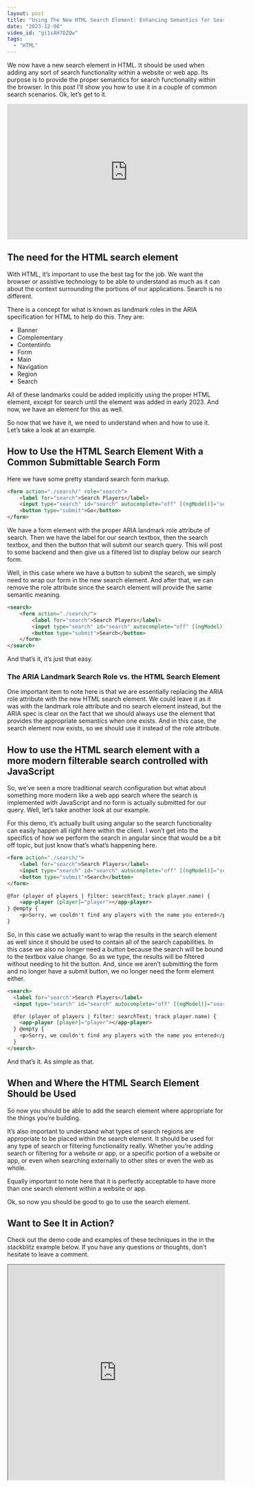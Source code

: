 ```yaml
---
layout: post
title: "Using The New HTML Search Element: Enhancing Semantics for Search Functionality 🔎"
date: "2023-12-08"
video_id: "gi1sAH7DZQw"
tags: 
  - "HTML"
---
```


<p class="intro"><span class="dropcap">W</span>e now have a new search element in HTML. It should be used when adding any sort of search functionality within a website or web app. Its purpose is to provide the proper semantics for search functionality within the browser. In this post I’ll show you how to use it in a couple of common search scenarios. Ok, let’s get to it.</p>

<iframe width="560" height="315" src="https://www.youtube.com/embed/gi1sAH7DZQw?si=9WLsbT0ieLGYvqqd" title="YouTube video player" frameborder="0" allow="accelerometer; autoplay; clipboard-write; encrypted-media; gyroscope; picture-in-picture; web-share" allowfullscreen></iframe>

## The need for the HTML search element

With HTML, it’s important to use the best tag for the job. We want the browser or assistive technology to be able to understand as much as it can about the context surrounding the portions of our applications. Search is no different.

There is a concept for what is known as landmark roles in the ARIA specification for HTML to help do this. They are:

- Banner
- Complementary
- Contentinfo
- Form
- Main
- Navigation
- Region
- Search

All of these landmarks could be added implicitly using the proper HTML element, except for search until the element was added in early 2023. And now, we have an element for this as well.

So now that we have it, we need to understand when and how to use it. Let’s take a look at an example.

## How to Use the HTML Search Element With a Common Submittable Search Form

Here we have some pretty standard search form markup.

```html
<form action="./search/" role="search">
    <label for="search">Search Players</label>
    <input type="search" id="search" autocomplete="off" [(ngModel)]="searchText" placeholder="Search by entering a player name" />
    <button type="submit">Go</button>
</form>
```

We have a form element with the proper ARIA landmark role attribute of search. Then we have the label for our search textbox, then the search textbox, and then the button that will submit our search query. This will post to some backend and then give us a filtered list to display below our search form.

Well, in this case where we have a button to submit the search, we simply need to wrap our form in the new search element. And after that, we can remove the role attribute since the search element will provide the same semantic meaning.

```html
<search>
    <form action="./search/">
        <label for="search">Search Players</label>
        <input type="search" id="search" autocomplete="off" [(ngModel)]="searchText" placeholder="Search by entering a player name" />
        <button type="submit">Search</button>
    </form>
</search>
```

And that’s it, it’s just that easy.

### The ARIA Landmark Search Role vs. the HTML Search Element

One important item to note here is that we are essentially replacing the ARIA role attribute with the new HTML search element. We could leave it as it was with the landmark role attribute and no search element instead, but the ARIA spec is clear on the fact that we should always use the element that provides the appropriate semantics when one exists. And in this case, the search element now exists, so we should use it instead of the role attribute.

## How to use the HTML search element with a more modern filterable search controlled with JavaScript

So, we’ve seen a more traditional search configuration but what about something more modern like a web app search where the search is implemented with JavaScript and no form is actually submitted for our query. Well, let’s take another look at our example.

For this demo, it’s actually built using angular so the search functionality can easily happen all right here within the client. I won’t get into the specifics of how we perform the search in angular since that would be a bit off topic, but just know that’s what’s happening here.

```html
<form action="./search/">
    <label for="search">Search Players</label>
    <input type="search" id="search" autocomplete="off" [(ngModel)]="searchText" placeholder="Search by entering a player name" />
    <button type="submit">Search</button>
</form>

@for (player of players | filter: searchText; track player.name) {
    <app-player [player]="player"></app-player>
} @empty {
    <p>Sorry, we couldn't find any players with the name you entered</p>
}
```

So, in this case we actually want to wrap the results in the search element as well since it should be used to contain all of the search capabilities. In this case we also no longer need a button because the search will be bound to the textbox value change. So as we type, the results will be filtered without needing to hit the button. And, since we aren’t submitting the form and no longer have a submit button, we no longer need the form element either.

```html
<search>
  <label for="search">Search Players</label>
  <input type="search" id="search" autocomplete="off" [(ngModel)]="searchText" placeholder="Search by entering a player name" />

  @for (player of players | filter: searchText; track player.name) {
    <app-player [player]="player"></app-player>
  } @empty {
    <p>Sorry, we couldn't find any players with the name you entered</p>
  }
</search>
```

And that’s it. As simple as that.

## When and Where the HTML Search Element Should be Used

So now you should be able to add the search element where appropriate for the things you’re building.

It’s also important to understand what types of search regions are appropriate to be placed within the search element. It should be used for any type of search or filtering functionality really. Whether you’re adding search or filtering for a website or app, or a specific portion of a website or app, or even when searching externally to other sites or even the web as whole.

Equally important to note here that it is perfectly acceptable to have more than one search element within a website or app.

Ok, so now you should be good to go to use the search element.

## Want to See It in Action?
Check out the demo code and examples of these techniques in the in the stackblitz example below. If you have any questions or thoughts, don’t hesitate to leave a comment.

<iframe src="https://stackblitz.com/edit/stackblitz-starters-yg18rq?ctl=1&embed=1&file=src%2Fapp.component.html" style="height: 500px; width: 100%; margin-bottom: 1.5em; display: block;">  
